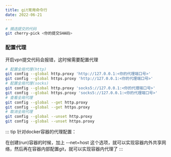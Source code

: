 ```yaml
---
title: git常用命令行
date: 2022-06-21
---
```


```sh
# 摘选提交的代码
git cherry-pick <你的提交SHA码>


```

### 配置代理
开启vpn提交代码会报错，这时候需要配置代理

```sh
# 配置全局代理(http)
git config --global http.proxy 'http://127.0.0.1:<你的代理端口号>'
git config --global https.proxy 'http://127.0.0.1:<你的代理端口号>'
# 配置全局代理(socks)
git config --global http.proxy 'socks5://127.0.0.1:<你的代理端口号>'
git config --global https.proxy 'socks5://127.0.0.1:<你的代理端口号>'
# 查看全局代理
git config --global --get http.proxy
git config --global --get https.proxy
# 取消全局代理
git config --global --unset http.proxy
git config --global --unset https.proxy
```
::: tip
针对docker容器的代理配置：

在创建(run)容器的时候，加上 --net=host 这个选项，就可以实现容器内外共享网络，然后再在容器内部配置git，就可以实现容器内代理了
:::

